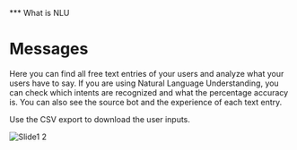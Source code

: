 *** What is NLU

# Messages

Here you can find all free text entries of your users and analyze what your users have to say. If you are using Natural Language Understanding, you can check which intents are recognized and what the percentage accuracy is. You can also see the source bot and the experience of each text entry.

Use the CSV export to download the user inputs.

![Slide1 2](https://user-images.githubusercontent.com/25420427/142872367-55bf8547-ca1d-42c3-b79b-52ed2a657558.jpg)
